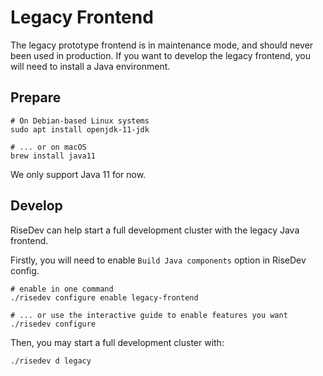 # Legacy Frontend

The legacy prototype frontend is in maintenance mode, and should never been used
in production. If you want to develop the legacy frontend, you will need to install
a Java environment.

## Prepare

```shell
# On Debian-based Linux systems
sudo apt install openjdk-11-jdk

# ... or on macOS
brew install java11
```

We only support Java 11 for now.

## Develop

RiseDev can help start a full development cluster with the legacy Java frontend.

Firstly, you will need to enable `Build Java components` option in RiseDev config.

```shell
# enable in one command
./risedev configure enable legacy-frontend

# ... or use the interactive guide to enable features you want
./risedev configure
```

Then, you may start a full development cluster with:

```shell
./risedev d legacy
```
